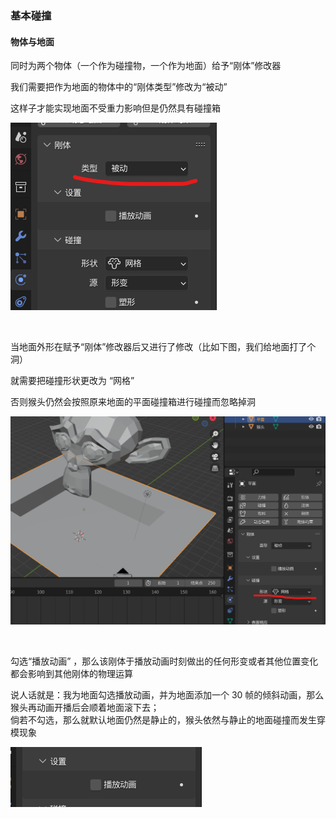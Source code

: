 ### 基本碰撞

#### 物体与地面

同时为两个物体（一个作为碰撞物，一个作为地面）给予“刚体”修改器

我们需要把作为地面的物体中的“刚体类型”修改为“被动”

这样子才能实现地面不受重力影响但是仍然具有碰撞箱

![](../../imgs/Blender/physics/rigidbody/r1.png)

<br>

当地面外形在赋予“刚体”修改器后又进行了修改（比如下图，我们给地面打了个洞）

就需要把碰撞形状更改为 “网格”

否则猴头仍然会按照原来地面的平面碰撞箱进行碰撞而忽略掉洞

![](../../imgs/Blender/physics/rigidbody/r2.png)

<br>

勾选“播放动画” ，那么该刚体于播放动画时刻做出的任何形变或者其他位置变化都会影响到其他刚体的物理运算

说人话就是：我为地面勾选播放动画，并为地面添加一个 30 帧的倾斜动画，那么猴头再动画开播后会顺着地面滚下去；  
倘若不勾选，那么就默认地面仍然是静止的，猴头依然与静止的地面碰撞而发生穿模现象

![](../../imgs/Blender/physics/rigidbody/r3.png)

<br>
